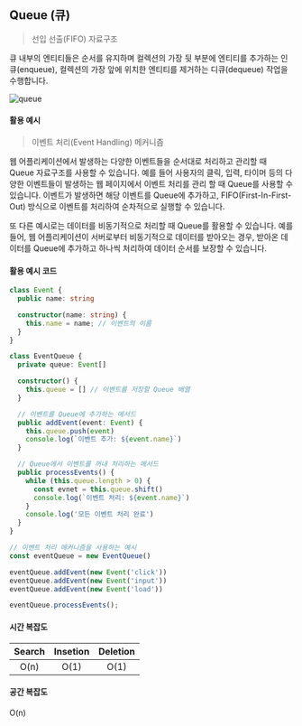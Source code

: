 ## Queue (큐)

> 선입 선출(FIFO) 자료구조 

큐 내부의 엔티티들은 순서를 유지하며 컬렉션의 가장 뒷 부분에 엔티티를 추가하는 인큐(enqueue),
  컬렉션의 가장 앞에 위치한 엔티티를 제거하는 디큐(dequeue) 작업을 수행합니다.

![queue](https://github.com/kwhong95/coding-interview-study/assets/70752848/2f094cba-9e02-4f42-b742-cfecf19762b8)


#### 활용 예시

> 이벤트 처리(Event Handling) 메커니즘

웹 어플리케이션에서 발생하는 다양한 이벤트들을 순서대로 처리하고 관리할 때 Queue 자료구조를 사용할 수 있습니다.
  예를 들어 사용자의 클릭, 입력, 타이머 등의 다양한 이벤트들이 발생하는 웹 페이지에서 이벤트 처리를 관리 할 때 Queue를 사용할 수 있습니다. 이벤트가 발생하면 해당 이벤트를 Queue에 추가하고, FIFO(First-In-First-Out) 방식으로 이벤트를 처리하여 순차적으로 실행할 수 있습니다. 

  또 다른 예시로는 데이터를 비동기적으로 처리할 때 Queue를 활용할 수 있습니다. 예를 들어, 웹 어플리케이션이 서버로부터 비동기적으로 데이터를 받아오는 경우, 받아온 데이터를 Queue에 추가하고 하나씩 처리하여 데이터 순서를 보장할 수 있습니다.



#### 활용 예시 코드

```ts
class Event {
  public name: string

  constructor(name: string) {
    this.name = name; // 이벤트의 이름
  }
}

class EventQueue {
  private queue: Event[]

  constructor() {
    this.queue = [] // 이벤트를 저장할 Queue 배열
  }

  // 이벤트를 Queue에 추가하는 메서드
  public addEvent(event: Event) {
    this.queue.push(event)
    console.log(`이벤트 추가: ${event.name}`)
  }

  // Queue에서 이벤트를 꺼내 처리하는 메서드
  public processEvents() {
    while (this.queue.length > 0) {
      const evnet = this.queue.shift()
      console.log(`이벤트 처리: ${event.name}`)
    }
    console.log('모든 이벤트 처리 완료')
  }
}

// 이벤트 처리 메커니즘을 사용하는 예시
const eventQueue = new EventQueue()

eventQueue.addEvent(new Event('click'))
eventQueue.addEvent(new Event('input'))
eventQueue.addEvent(new Event('load'))

eventQueue.processEvents();
```

#### 시간 복잡도

| Search | Insetion | Deletion |
| :---: | :---: | :---: |
|  O(n) | O(1) | O(1) |

#### 공간 복잡도

O(n)